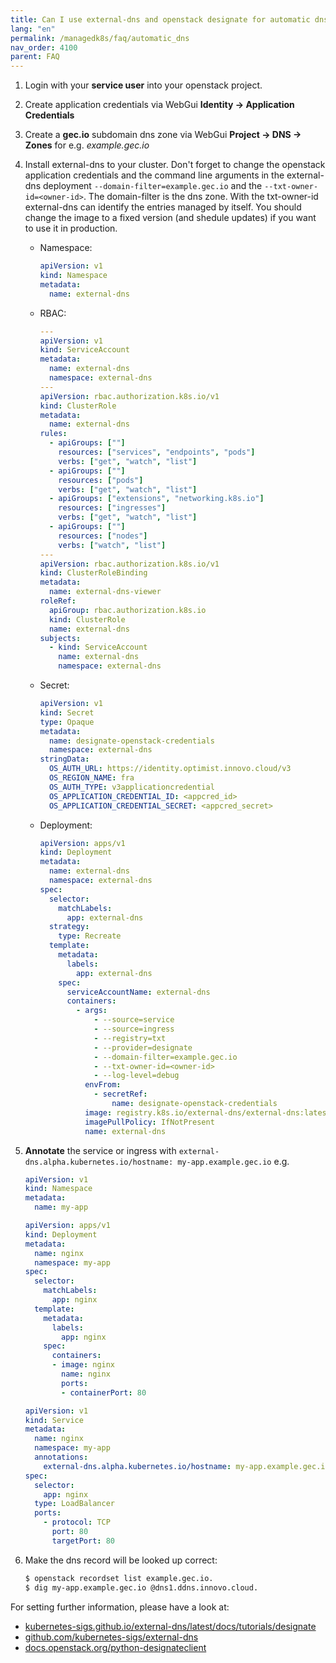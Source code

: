 ```yaml
---
title: Can I use external-dns and openstack designate for automatic dns?
lang: "en"
permalink: /managedk8s/faq/automatic_dns
nav_order: 4100
parent: FAQ
---
```

1. Login with your **service user** into your openstack project.
1. Create application credentials via WebGui **Identity -> Application Credentials**
1. Create a **gec.io** subdomain dns zone via WebGui **Project -> DNS -> Zones** for e.g. *example.gec.io*
1. Install external-dns to your cluster. Don't forget to change the openstack application credentials and the command line arguments in the external-dns deployment `--domain-filter=example.gec.io` and the `--txt-owner-id=<owner-id>`. The domain-filter is the dns zone. With the txt-owner-id external-dns can identify the entries managed by itself. You should change the image to a fixed version (and shedule updates) if you want to use it in production.

    * Namespace:
      ```yaml
      apiVersion: v1
      kind: Namespace
      metadata:
        name: external-dns
      ```

    * RBAC:

      ```yaml
      ---
      apiVersion: v1
      kind: ServiceAccount
      metadata:
        name: external-dns
        namespace: external-dns
      ---
      apiVersion: rbac.authorization.k8s.io/v1
      kind: ClusterRole
      metadata:
        name: external-dns
      rules:
        - apiGroups: [""]
          resources: ["services", "endpoints", "pods"]
          verbs: ["get", "watch", "list"]
        - apiGroups: [""]
          resources: ["pods"]
          verbs: ["get", "watch", "list"]
        - apiGroups: ["extensions", "networking.k8s.io"]
          resources: ["ingresses"]
          verbs: ["get", "watch", "list"]
        - apiGroups: [""]
          resources: ["nodes"]
          verbs: ["watch", "list"]
      ---
      apiVersion: rbac.authorization.k8s.io/v1
      kind: ClusterRoleBinding
      metadata:
        name: external-dns-viewer
      roleRef:
        apiGroup: rbac.authorization.k8s.io
        kind: ClusterRole
        name: external-dns
      subjects:
        - kind: ServiceAccount
          name: external-dns
          namespace: external-dns
      ```

    * Secret:

      ```yaml
      apiVersion: v1
      kind: Secret
      type: Opaque
      metadata:
        name: designate-openstack-credentials
        namespace: external-dns
      stringData:
        OS_AUTH_URL: https://identity.optimist.innovo.cloud/v3
        OS_REGION_NAME: fra
        OS_AUTH_TYPE: v3applicationcredential
        OS_APPLICATION_CREDENTIAL_ID: <appcred_id>
        OS_APPLICATION_CREDENTIAL_SECRET: <appcred_secret>
      ```

    * Deployment:

      ```yaml
      apiVersion: apps/v1
      kind: Deployment
      metadata:
        name: external-dns
        namespace: external-dns
      spec:
        selector:
          matchLabels:
            app: external-dns
        strategy:
          type: Recreate
        template:
          metadata:
            labels:
              app: external-dns
          spec:
            serviceAccountName: external-dns
            containers:
              - args:
                  - --source=service
                  - --source=ingress
                  - --registry=txt
                  - --provider=designate
                  - --domain-filter=example.gec.io
                  - --txt-owner-id=<owner-id>
                  - --log-level=debug
                envFrom:
                  - secretRef:
                      name: designate-openstack-credentials
                image: registry.k8s.io/external-dns/external-dns:latest
                imagePullPolicy: IfNotPresent
                name: external-dns

      ```

1. **Annotate** the service or ingress with `external-dns.alpha.kubernetes.io/hostname: my-app.example.gec.io` e.g.
    
    ```yaml
    apiVersion: v1
    kind: Namespace
    metadata:
      name: my-app
    ```

    ```yaml
    apiVersion: apps/v1
    kind: Deployment
    metadata:
      name: nginx
      namespace: my-app
    spec:
      selector:
        matchLabels:
          app: nginx
      template:
        metadata:
          labels:
            app: nginx
        spec:
          containers:
          - image: nginx
            name: nginx
            ports:
            - containerPort: 80
    ```

    ```yaml
    apiVersion: v1
    kind: Service
    metadata:
      name: nginx
      namespace: my-app
      annotations:
        external-dns.alpha.kubernetes.io/hostname: my-app.example.gec.io
    spec:
      selector:
        app: nginx
      type: LoadBalancer
      ports:
        - protocol: TCP
          port: 80
          targetPort: 80
    ```

1. Make the dns record will be looked up correct:
    ```sh
    $ openstack recordset list example.gec.io.
    $ dig my-app.example.gec.io @dns1.ddns.innovo.cloud.
    ```

For setting further information, please have a look at:


* [kubernetes-sigs.github.io/external-dns/latest/docs/tutorials/designate](https://kubernetes-sigs.github.io/external-dns/latest/docs/tutorials/designate)
* [github.com/kubernetes-sigs/external-dns](https://github.com/kubernetes-sigs/external-dns)
* [docs.openstack.org/python-designateclient](https://docs.openstack.org/python-designateclient/latest)
